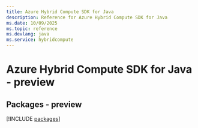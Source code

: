 ```yaml
---
title: Azure Hybrid Compute SDK for Java
description: Reference for Azure Hybrid Compute SDK for Java
ms.date: 10/09/2025
ms.topic: reference
ms.devlang: java
ms.service: hybridcompute
---
```

# Azure Hybrid Compute SDK for Java - preview
## Packages - preview
[!INCLUDE [packages](hybrid-compute-index.md)]